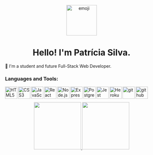 <div align="center">
  <img alt="emoji" src="https://user-images.githubusercontent.com/87550368/139965905-3a3a1442-2552-433b-ae90-cc2681f6ffad.png" width="100" />
  <h1>Hello! I'm Patrícia Silva.</h1>
</div>

🔘 I'm a student and future Full-Stack Web Developer.

### Languages and Tools:
 <img align="left" width="40px" alt="HTML5" src="https://cdn.jsdelivr.net/gh/devicons/devicon/icons/html5/html5-original.svg" />
 <img align="left" width="40px" alt="CSS3" src="https://cdn.jsdelivr.net/gh/devicons/devicon/icons/css3/css3-original.svg" />
 <img align="left" width="40px" alt="JavaScript" src="https://cdn.jsdelivr.net/gh/devicons/devicon/icons/javascript/javascript-original.svg" />
 <img align="left" width="40px" alt="React" src="https://cdn.jsdelivr.net/gh/devicons/devicon/icons/react/react-original.svg" />
 <img align="left" width="40px" alt="Node.js" src="https://cdn.jsdelivr.net/gh/devicons/devicon/icons/nodejs/nodejs-original.svg" />
 <img align="left" width="40px" alt="Express" src="https://cdn.jsdelivr.net/gh/devicons/devicon/icons/express/express-original.svg" />
 <img align="left" width="40px" alt="PostgreSQL" src="https://cdn.jsdelivr.net/gh/devicons/devicon/icons/postgresql/postgresql-original.svg" />
 <img align="left" width="40px" alt="Jest" src="https://cdn.jsdelivr.net/gh/devicons/devicon/icons/jest/jest-plain.svg" />
 <img align="left" width="40px" alt="Heroku" src="https://cdn.jsdelivr.net/gh/devicons/devicon/icons/heroku/heroku-original.svg" />
 <img align="left" width="40px" alt="git" src="https://cdn.jsdelivr.net/gh/devicons/devicon/icons/git/git-original.svg" />
 <img align="left" width="40px" alt="github" src="https://cdn.jsdelivr.net/gh/devicons/devicon/icons/github/github-original.svg" />
<br />
<br />
<br />

<div align="center">
  <a href="https://github.com/patricia270">
  <img height="155em" src="https://github-readme-stats.vercel.app/api?username=patricia270&show_icons=true&bg_color=FFE4E1&title_color=FF0080&icon_color=FF0080&text_color=FF69B4&include_all_commits=true&count_private=true"/>
  <img height="155em" src="https://github-readme-stats.vercel.app/api/top-langs/?username=patricia270&layout=compact&langs_count=7&bg_color=FFE4E1&title_color=FF0080&icon_color=FFE135&text_color=FF69B4"/>
</div>


